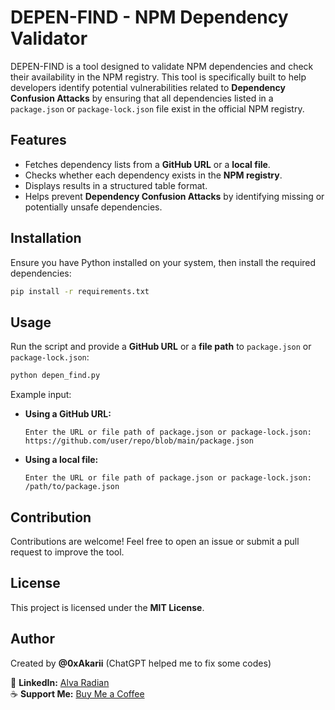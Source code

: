 # DEPEN-FIND - NPM Dependency Validator

DEPEN-FIND is a tool designed to validate NPM dependencies and check their availability in the NPM registry. This tool is specifically built to help developers identify potential vulnerabilities related to **Dependency Confusion Attacks** by ensuring that all dependencies listed in a `package.json` or `package-lock.json` file exist in the official NPM registry.

## Features
- Fetches dependency lists from a **GitHub URL** or a **local file**.
- Checks whether each dependency exists in the **NPM registry**.
- Displays results in a structured table format.
- Helps prevent **Dependency Confusion Attacks** by identifying missing or potentially unsafe dependencies.

## Installation
Ensure you have Python installed on your system, then install the required dependencies:

```sh
pip install -r requirements.txt
```

## Usage
Run the script and provide a **GitHub URL** or a **file path** to `package.json` or `package-lock.json`:

```sh
python depen_find.py
```

Example input:

- **Using a GitHub URL:**
  ```
  Enter the URL or file path of package.json or package-lock.json: https://github.com/user/repo/blob/main/package.json
  ```
- **Using a local file:**
  ```
  Enter the URL or file path of package.json or package-lock.json: /path/to/package.json
  ```

## Contribution
Contributions are welcome! Feel free to open an issue or submit a pull request to improve the tool.

## License
This project is licensed under the **MIT License**.

## Author
Created by **@0xAkarii** (ChatGPT helped me to fix some codes)

🔗 **LinkedIn:** [Alva Radian](https://www.linkedin.com/in/alva-radian)  
☕ **Support Me:** [Buy Me a Coffee](https://buymeacoffee.com/0xakarii)

